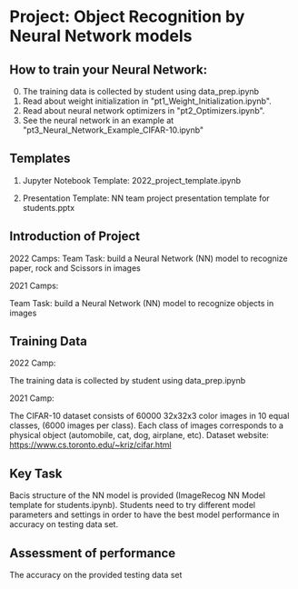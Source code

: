 # Project: Object Recognition by Neural Network models

## How to train your Neural Network:

0. The training data is collected by student using data_prep.ipynb
1. Read about weight initialization in "pt1_Weight_Initialization.ipynb".
2. Read about neural network optimizers in "pt2_Optimizers.ipynb".
3. See the neural network in an example at "pt3_Neural_Network_Example_CIFAR-10.ipynb"

## Templates
1. Jupyter Notebook Template: 2022_project_template.ipynb

2. Presentation Template: NN team project presentation template for students.pptx

## Introduction of Project

2022 Camps:
Team Task:  build a Neural Network (NN) model to recognize paper, rock and Scissors in images


2021 Camps:

Team Task:  build a Neural Network (NN) model to recognize objects in images


## Training Data

2022 Camp:

The training data is collected by student using data_prep.ipynb

2021 Camp:

The CIFAR-10 dataset consists of 60000 32x32x3 color images in 10 equal classes, (6000 images per class). Each class of images corresponds to a physical object (automobile, cat, dog, airplane, etc). Dataset website: https://www.cs.toronto.edu/~kriz/cifar.html

## Key Task

Bacis structure of the NN model is provided (ImageRecog NN Model template for students.ipynb). Students need to try different model parameters and settings in order to have the best model performance in accuracy on testing data set.


## Assessment of performance

The accuracy on the provided testing data set


